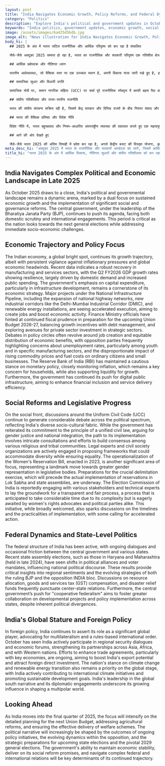```yaml
---
layout: post
title: "India Navigates Economic Growth, Policy Reforms, and Federal Dynamics in Late 2025"
category: "Politics"
description: "Explore India's political and government updates in October 2025, covering economic growth, social reforms, federal relations, and foreign policy developments."
keywords: "India politics, government updates, economic growth, social reforms, federalism, foreign policy, BJP, October 2025, भारत राजनीति, सरकारी अपडेट, आर्थिक विकास, सामाजिक सुधार, संघवाद, विदेश नीति, भाजपा, अक्टूबर 2025"
image: /assets/images/6a425d5bdb.jpg
image_alt: "News illustration for India Navigates Economic Growth, Policy Reforms, and Federal Dynamics in Late 2025"
body_hi: |
  ## 2025 के अंत में भारत जटिल राजनीतिक और आर्थिक परिदृश्य को कर रहा है संचालित

  जैसे-जैसे अक्टूबर 2025 समाप्त हो रहा है, भारत का राजनीतिक और सरकारी परिदृश्य एक गतिशील क्षेत्र बना हुआ है, जो निरंतर आर्थिक विकास और महत्वपूर्ण सामाजिक एवं शासन सुधारों पर दोहरे ध्यान से चिह्नित है। भारतीय जनता पार्टी (भाजपा) के नेतृत्व वाली केंद्र सरकार अपने एजेंडे को आगे बढ़ाना जारी रखे हुए है, जिसका सामना घरेलू जांच और अंतरराष्ट्रीय जुड़ाव दोनों से हो रहा है। यह अवधि महत्वपूर्ण है क्योंकि राष्ट्र अगले आम चुनावों की ओर देख रहा है, साथ ही तात्कालिक सामाजिक-आर्थिक चुनौतियों का भी समाधान कर रहा है।

  ## आर्थिक प्रक्षेपवक्र और नीतिगत ध्यान

  भारतीय अर्थव्यवस्था, जो वैश्विक स्तर पर एक उज्ज्वल स्थान है, अपनी विकास यात्रा जारी रखे हुए है, हालांकि यह मुद्रास्फीति के दबावों और वैश्विक आर्थिक बाधाओं के प्रति निरंतर सतर्कता बरत रही है। हालिया आंकड़ों से विनिर्माण और सेवा क्षेत्रों में मजबूत रिकवरी का संकेत मिलता है, जिसमें वित्त वर्ष 2026 की दूसरी तिमाही में जीडीपी विकास दर घरेलू मांग और बढ़े हुए सार्वजनिक खर्च से प्रेरित होकर लचीलापन दिखा रही है। पूंजीगत व्यय, विशेष रूप से बुनियादी ढांचे के विकास में, पर सरकार का जोर इसकी आर्थिक रणनीति का एक महत्वपूर्ण आधार बना हुआ है। राष्ट्रीय अवसंरचना पाइपलाइन के तहत प्रमुख परियोजनाएं, जिनमें राष्ट्रीय राजमार्ग नेटवर्क का विस्तार, दिल्ली-मुंबई औद्योगिक गलियारे (DMIC) जैसे नए औद्योगिक गलियारे और नवीकरणीय ऊर्जा प्रतिष्ठान शामिल हैं, तेजी से निष्पादित हो रहे हैं, जिनका लक्ष्य रोजगार सृजित करना और आर्थिक गतिविधि को बढ़ावा देना है। वित्त मंत्रालय के अधिकारियों ने आगामी केंद्रीय बजट 2026-27 की तैयारी में निरंतर राजकोषीय विवेक का संकेत दिया है, जिसमें विकास प्रोत्साहनों को ऋण प्रबंधन के साथ संतुलित किया जाएगा और रणनीतिक क्षेत्रों में निजी क्षेत्र के निवेश के रास्ते तलाशे जाएंगे। नीतिगत हलकों में बहस अक्सर रोजगार सृजन और आर्थिक लाभों के समान वितरण के इर्द-गिर्द घूमती है, जिसमें विपक्षी दल अक्सर बेरोजगारी दरों, विशेष रूप से युवाओं के बीच और विशिष्ट विनिर्माण क्षेत्रों में, तथा बढ़ती वस्तु कीमतों और ईंधन लागत के आम नागरिकों और छोटे व्यवसायों पर असमान प्रभाव के बारे में चिंताएं उजागर करते हैं। भारतीय रिजर्व बैंक (RBI) ने मौद्रिक नीति पर सतर्क रुख बनाए रखा है, मुद्रास्फीति की बारीकी से निगरानी कर रहा है, जो परिवारों के लिए एक प्रमुख चिंता का विषय बनी हुई है, साथ ही विकास के लिए तरलता का भी समर्थन कर रहा है। इसके अलावा, सरकार ने वित्तीय समावेशन और सेवा वितरण दक्षता को बढ़ाने के उद्देश्य से डिजिटल सार्वजनिक बुनियादी ढांचे को बढ़ावा देना जारी रखा है।

  ## सामाजिक सुधार और विधायी प्रगति

  सामाजिक मोर्चे पर, समान नागरिक संहिता (UCC) पर चर्चा पूरे राजनीतिक स्पेक्ट्रम में काफी बहस पैदा करना जारी रखे हुए है, जो भारत के विविध सामाजिक-सांस्कृतिक ताने-बाने को दर्शाता है। जहां सरकार ने एक एकीकृत नागरिक कानून के सिद्धांत के प्रति अपनी प्रतिबद्धता दोहराई है, लैंगिक न्याय और राष्ट्रीय एकीकरण के लिए तर्क दिया है, वहीं इसके कार्यान्वयन का मार्ग विभिन्न धार्मिक और आदिवासी समुदायों के बीच गहन विचार-विमर्श और आम सहमति बनाने के प्रयासों से जुड़ा है। कानूनी विशेषज्ञ और नागरिक समाज संगठन सक्रिय रूप से ऐसे ढांचे प्रस्तावित करने में लगे हुए हैं जो विविधता को समायोजित कर सकें और साथ ही समानता भी सुनिश्चित कर सकें। 2023 में अधिनियमित महिला आरक्षण विधेयक का संचालन, एक और महत्वपूर्ण ध्यान क्षेत्र है, जो विधायी निकायों में अधिक लैंगिक प्रतिनिधित्व की दिशा में एक ऐतिहासिक कदम का प्रतिनिधित्व करता है। महत्वपूर्ण परिसीमन अभ्यास की तैयारी, जो लोकसभा और राज्य विधानसभाओं में आरक्षण के वास्तविक कार्यान्वयन से पहले होगा, जारी है। भारतीय चुनाव आयोग कथित तौर पर विभिन्न हितधारकों और तकनीकी विशेषज्ञों के साथ मिलकर एक पारदर्शी और निष्पक्ष प्रक्रिया के लिए आधार तैयार करने में लगा हुआ है, एक ऐसी प्रक्रिया जिसके जटिलता के कारण काफी समय लगने की उम्मीद है, लेकिन महिला अधिकार अधिवक्ताओं और राजनीतिक दलों द्वारा समान रूप से इसकी उत्सुकता से प्रतीक्षा की जा रही है। यह पहल, हालांकि व्यापक रूप से स्वागत योग्य है, कार्यान्वयन की समय-सीमा और व्यावहारिकता पर भी चर्चा छेड़ती है, जिसमें कुछ लोग त्वरित कार्रवाई का आह्वान कर रहे हैं।

  ## संघीय गतिशीलता और राज्य-स्तरीय राजनीति

  भारत की संघीय संरचना सक्रिय रही है, जिसमें केंद्र सरकार और विभिन्न राज्यों के बीच निरंतर संवाद और कभी-कभार घर्षण देखने को मिलता है। हाल ही में हुए राज्य विधानसभा चुनावों, जैसे हरियाणा और महाराष्ट्र (जो 2024 के अंत में हुए थे) में राजनीतिक गठबंधनों और मतदाता जनादेश में बदलाव देखे गए हैं, जिससे राष्ट्रीय राजनीतिक विमर्श प्रभावित हुआ है। ये परिणाम क्षेत्रीय भावनाओं और सत्तारूढ़ भाजपा और विपक्षी INDIA गठबंधन दोनों की उभरती रणनीतियों में महत्वपूर्ण अंतर्दृष्टि प्रदान करते हैं। संसाधन आवंटन, वस्तु एवं सेवा कर (जीएसटी) मुआवजा और आपदा राहत कोष पर चर्चाएं अक्सर केंद्र-राज्य संबंधों को बाधित करती हैं। इसके अलावा, केंद्र सरकार का "सहकारी संघवाद" के लिए जोर, अंतर्निहित राजनीतिक मतभेदों के बावजूद, राज्यों के बीच विकासात्मक परियोजनाओं और नीति कार्यान्वयन पर अधिक सहयोग को बढ़ावा देने का लक्ष्य रखता है।

  ## भारत की वैश्विक प्रतिष्ठा और विदेश नीति

  विदेश नीति में, भारत बहुपक्षवाद और नियम-आधारित अंतरराष्ट्रीय व्यवस्था की वकालत करते हुए एक महत्वपूर्ण वैश्विक खिलाड़ी के रूप में अपनी भूमिका पर जोर देना जारी रखे हुए है। अक्टूबर में भारत ने क्षेत्रीय सुरक्षा संवादों और आर्थिक मंचों में सक्रिय रूप से भाग लिया है, जिससे एशिया, अफ्रीका और पश्चिमी देशों के साथ अपनी साझेदारी मजबूत हुई है। प्रमुख अर्थव्यवस्थाओं के साथ व्यापार समझौतों को बढ़ाने के प्रयास जारी हैं, जिसका लक्ष्य भारत की निर्यात क्षमता को बढ़ावा देना और प्रत्यक्ष विदेशी निवेश को आकर्षित करना है। जलवायु परिवर्तन और नवीकरणीय ऊर्जा संक्रमण पर देश का रुख भी वैश्विक मंच पर एक प्राथमिकता बना हुआ है, जिसमें भारत अंतरराष्ट्रीय जलवायु पहलों में सक्रिय रूप से योगदान दे रहा है और सतत विकास लक्ष्यों को बढ़ावा दे रहा है। वैश्विक दक्षिण के आख्यान में भारत का नेतृत्व और इसके राजनयिक जुड़ाव एक बहुध्रुवीय दुनिया को आकार देने में इसके बढ़ते प्रभाव को रेखांकित करते हैं।

  ## आगे की ओर देखते हुए

  जैसे-जैसे भारत 2025 की अंतिम तिमाही में प्रवेश कर रहा है, अगले केंद्रीय बजट की विस्तृत योजना, कृषि सुधारों को संबोधित करने और कल्याणकारी योजनाओं की प्रभावी डिलीवरी सुनिश्चित करने पर ध्यान तेज होगा। राजनीतिक आख्यान तेजी से चल रही नीतिगत पहलों के परिणामों, विपक्ष के भीतर विकसित हो रही गतिशीलता और आगामी राज्य चुनावों तथा महत्वपूर्ण 2029 के आम चुनावों की रणनीतिक तैयारियों से आकार लेगा। आर्थिक स्थिरता बनाए रखने, अपने सामाजिक सुधार के वादों को पूरा करने और जटिल संघीय तथा अंतरराष्ट्रीय संबंधों को नेविगेट करने की सरकार की क्षमता इसकी निरंतर यात्रा के प्रमुख निर्धारक होंगे।
meta_desc_hi: "अक्टूबर 2025 में भारत के राजनीतिक और सरकारी अपडेट्स को जानें, जिसमें आर्थिक विकास, सामाजिक सुधार, संघीय संबंध और विदेश नीति के विकास शामिल हैं।"
title_hi: "भारत 2025 के अंत में आर्थिक विकास, नीतिगत सुधारों और संघीय गतिशीलता को कर रहा है संचालित"
---
```

## India Navigates Complex Political and Economic Landscape in Late 2025

As October 2025 draws to a close, India's political and governmental landscape remains a dynamic arena, marked by a dual focus on sustained economic growth and the implementation of significant social and governance reforms. The central government, under the leadership of the Bharatiya Janata Party (BJP), continues to push its agenda, facing both domestic scrutiny and international engagements. This period is critical as the nation looks towards the next general elections while addressing immediate socio-economic challenges.

## Economic Trajectory and Policy Focus

The Indian economy, a global bright spot, continues its growth trajectory, albeit with persistent vigilance against inflationary pressures and global economic headwinds. Recent data indicates a robust recovery in manufacturing and services sectors, with the Q2 FY2026 GDP growth rates showing resilience, largely driven by domestic demand and increased public spending. The government's emphasis on capital expenditure, particularly in infrastructure development, remains a cornerstone of its economic strategy. Major projects under the National Infrastructure Pipeline, including the expansion of national highway networks, new industrial corridors like the Delhi-Mumbai Industrial Corridor (DMIC), and renewable energy installations, are seeing accelerated execution, aiming to create jobs and boost economic activity. Finance Ministry officials have hinted at continued fiscal prudence in preparation for the upcoming Union Budget 2026-27, balancing growth incentives with debt management, and exploring avenues for private sector investment in strategic sectors. Debates in policy circles often revolve around job creation and equitable distribution of economic benefits, with opposition parties frequently highlighting concerns about unemployment rates, particularly among youth and in specific manufacturing sectors, and the disproportionate impact of rising commodity prices and fuel costs on ordinary citizens and small businesses. The Reserve Bank of India (RBI) has maintained a cautious stance on monetary policy, closely monitoring inflation, which remains a key concern for households, while also supporting liquidity for growth. Furthermore, the government has continued its push for digital public infrastructure, aiming to enhance financial inclusion and service delivery efficiency.

## Social Reforms and Legislative Progress

On the social front, discussions around the Uniform Civil Code (UCC) continue to generate considerable debate across the political spectrum, reflecting India's diverse socio-cultural fabric. While the government has reiterated its commitment to the principle of a unified civil law, arguing for gender justice and national integration, the path to its implementation involves intricate consultations and efforts to build consensus among various religious and tribal communities. Legal experts and civil society organizations are actively engaged in proposing frameworks that could accommodate diversity while ensuring equality. The operationalization of the Women's Reservation Bill, enacted in 2023, is another significant area of focus, representing a landmark move towards greater gender representation in legislative bodies. Preparations for the crucial delimitation exercise, which will precede the actual implementation of reservations in Lok Sabha and state assemblies, are underway. The Election Commission of India is reportedly engaging with various stakeholders and technical experts to lay the groundwork for a transparent and fair process, a process that is anticipated to take considerable time due to its complexity but is eagerly awaited by women's rights advocates and political parties alike. This initiative, while broadly welcomed, also sparks discussions on the timelines and the practicalities of implementation, with some calling for accelerated action.

## Federal Dynamics and State-Level Politics

The federal structure of India has been active, with ongoing dialogues and occasional friction between the central government and various states. Recent state assembly elections, such as those in Haryana and Maharashtra (held in late 2024), have seen shifts in political alliances and voter mandates, influencing national political discourse. These results provide critical insights into regional sentiments and the evolving strategies of both the ruling BJP and the opposition INDIA bloc. Discussions on resource allocation, goods and services tax (GST) compensation, and disaster relief funds frequently punctuate center-state relations. Furthermore, the central government’s push for "cooperative federalism" aims to foster greater collaboration on developmental projects and policy implementation across states, despite inherent political divergences.

## India's Global Stature and Foreign Policy

In foreign policy, India continues to assert its role as a significant global player, advocating for multilateralism and a rules-based international order. October has seen India actively participate in regional security dialogues and economic forums, strengthening its partnerships across Asia, Africa, and with Western nations. Efforts to enhance trade agreements, particularly with key economies, are ongoing, aiming to boost India's export potential and attract foreign direct investment. The nation's stance on climate change and renewable energy transition also remains a priority on the global stage, with India actively contributing to international climate initiatives and promoting sustainable development goals. India's leadership in the global south narrative and its diplomatic engagements underscore its growing influence in shaping a multipolar world.

## Looking Ahead

As India moves into the final quarter of 2025, the focus will intensify on the detailed planning for the next Union Budget, addressing agricultural reforms, and ensuring the effective delivery of welfare schemes. The political narrative will increasingly be shaped by the outcomes of ongoing policy initiatives, the evolving dynamics within the opposition, and the strategic preparations for upcoming state elections and the pivotal 2029 general elections. The government's ability to maintain economic stability, deliver on its social reform promises, and navigate complex federal and international relations will be key determinants of its continued trajectory.

